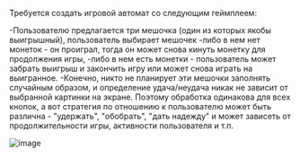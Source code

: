 Требуется создать игровой автомат со следующим геймплеем:

-Пользователю предлагается три мешочка (один из которых якобы выигрышный), пользователь выбирает мешочек
-либо в нем нет монеток - он проиграл, тогда он может снова кинуть монетку для продолжения игры,
-либо в нем есть монетки - пользователь может забрать выигрыш и закончить игру или может снова играть на выигранное.
-Конечно, никто не планирует эти мешочки заполнять случайным образом, и определение удача/неудача никак не зависит от выбранной картинки на экране. Поэтому обработка одинакова для всех кнопок, а вот стратегия по отношению к пользователю может быть различна - "удержать", "обобрать", "дать надежду" и может зависеть от продолжительности игры, активности пользователя и т.п.

![image](https://user-images.githubusercontent.com/89900803/230306033-fe18e5c5-c81e-42ed-a7b2-b27e74790b8f.png)
